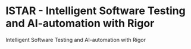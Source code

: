 # ISTAR - Intelligent Software Testing and AI-automation with Rigor

Intelligent Software Testing and AI-automation with Rigor
 
